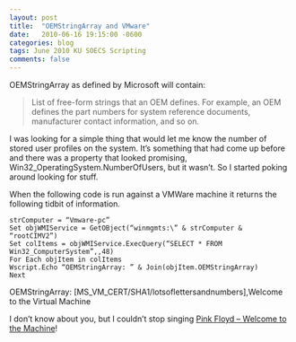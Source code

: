 ```yaml
---
layout: post
title:  "OEMStringArray and VMware"
date:   2010-06-16 19:15:00 -0600
categories: blog
tags: June 2010 KU SOECS Scripting
comments: false
---
```

OEMStringArray as defined by Microsoft will contain:

>List of free-form strings that an OEM defines. For example, an OEM defines the part numbers for system reference documents, manufacturer contact information, and so on.

I was looking for a simple thing that would let me know the number of stored user profiles on the system. It’s something that had come up before and there was a property that looked promising, Win32_OperatingSystem.NumberOfUsers, but it wasn’t. So I started poking around looking for stuff.

When the following code is run against a VMWare machine it returns the following tidbit of information.

``` visualbasic
strComputer = “Vmware-pc”
Set objWMIService = GetOBject(“winmgmts:\” & strComputer & “rootCIMV2”)
Set colItems = objWMIService.ExecQuery(“SELECT * FROM Win32_ComputerSystem”,,48)
For Each objItem in colItems
Wscript.Echo “OEMStringArray: ” & Join(objItem.OEMStringArray)
Next
```

OEMStringArray: [MS_VM_CERT/SHA1/lotsoflettersandnumbers],Welcome to the Virtual Machine

I don’t know about you, but I couldn’t stop singing [Pink Floyd – Welcome to the Machine](http://en.wikipedia.org/wiki/Welcome_to_the_Machine)!
